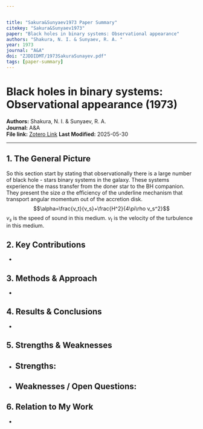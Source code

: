 ```yaml
---


title: "Sakura&Sunyaev1973 Paper Summary"
citekey: "Sakura&Sunyaev1973"
paper: "Black holes in binary systems: Observational appearance"
authors: "Shakura, N. I. & Sunyaev, R. A. "
year: 1973
journal: "A&A"
doi: "ZJDDIDMT/1973SakuraSunayev.pdf"
tags: [paper-summary]
---
```


# Black holes in binary systems: Observational appearance (1973)  
**Authors:** Shakura, N. I. & Sunyaev, R. A.   
**Journal:** A&A  
**File link:** [Zotero Link](zotero://open-pdf/library/items/ZJDDIDMT/1973SakuraSunayev.pdf) 
**Last Modified:**  2025-05-30

---

## 1. The General Picture
So this section start by stating that observationally there is a large number of black hole - stars binary systems in the galaxy.
These systems experience the mass transfer from the doner star to the BH companion.
They present the size $\alpha$ the efficiency of the underline mechanism that transport angular momentum out of the accretion disk.
$$\alpha=\frac{v_t}{v_s}+\frac{H^2}{4\pi\rho v_s^2}$$
$v_s$ is the speed of sound in this medium.
$v_t$ is the velocity of the turbulence in this medium.
## 2. Key Contributions
- 

## 3. Methods & Approach
- 

## 4. Results & Conclusions
- 

## 5. Strengths & Weaknesses
- **Strengths:**  
  -  
- **Weaknesses / Open Questions:**  
  -  

## 6. Relation to My Work
- 
